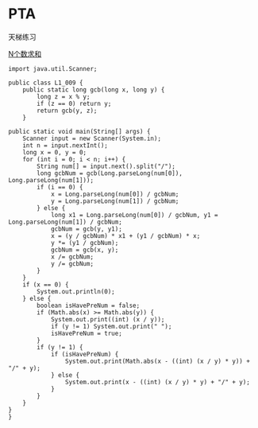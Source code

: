 # PTA
天梯练习

[N个数求和](https://pintia.cn/problem-sets/994805046380707840/problems/994805133597065216)

    import java.util.Scanner;

    public class L1_009 {
        public static long gcb(long x, long y) {
            long z = x % y;
            if (z == 0) return y;
            return gcb(y, z);
        }

    public static void main(String[] args) {
        Scanner input = new Scanner(System.in);
        int n = input.nextInt();
        long x = 0, y = 0;
        for (int i = 0; i < n; i++) {
            String num[] = input.next().split("/");
            long gcbNum = gcb(Long.parseLong(num[0]), Long.parseLong(num[1]));
            if (i == 0) {
                x = Long.parseLong(num[0]) / gcbNum;
                y = Long.parseLong(num[1]) / gcbNum;
            } else {
                long x1 = Long.parseLong(num[0]) / gcbNum, y1 = Long.parseLong(num[1]) / gcbNum;
                gcbNum = gcb(y, y1);
                x = (y / gcbNum) * x1 + (y1 / gcbNum) * x;
                y *= (y1 / gcbNum);
                gcbNum = gcb(x, y);
                x /= gcbNum;
                y /= gcbNum;
            }
        }
        if (x == 0) {
            System.out.println(0);
        } else {
            boolean isHavePreNum = false;
            if (Math.abs(x) >= Math.abs(y)) {
                System.out.print((int) (x / y));
                if (y != 1) System.out.print(" ");
                isHavePreNum = true;
            }
            if (y != 1) {
                if (isHavePreNum) {
                    System.out.print(Math.abs(x - ((int) (x / y) * y)) + "/" + y);
                } else {
                    System.out.print(x - ((int) (x / y) * y) + "/" + y);
                }
            }
        }
    }
    }

